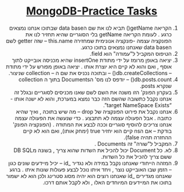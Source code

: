 <h1 align="center"><u>MongoDB-Practice Tasks</u></h1>

<div dir="rtl">

1.	הקריאה  getName() תביא  לנו את שם הdata base שבתוכו אנחנו נמצאים כרגע . לעומת הקריאה getName  בלי הסוגריים שהיא תחזיר לנו את הפונקציה עצמה -פונקציה אנונימית שמחזירה this.name – שזה getter לשם הdata base שאנחנו נמצאים בתוכו כרגע.
2.	הטיפוס המקביל ל"עמודה" הוא  field. 
3.	יציאה באופן מרומז על ידי מתודת insertOne שהיא מכניסה אובייקט לתוך אוסף , ואם והוא לא קיים היא יוצרת אותו .
יציאה באופן מפורש על ידי מתודת – db.createCollections() – ובתוכה נכניס את שם ה – collection שניצור.
4.	 db.posts.count() – יודפס לנו מס' הDocuments בתוך ה collection שנקרא posts.
5.	בעקרון הפונק' הזו משנה את השם לשם שאנו מכניסים לסוגריים ובגלל זה אנחנו נקבל כתשובה שהשם הזה כבר נמצא במערכת, והוא לא ישנה אותו  - “target NameSpace Exists”.
6.	אנחנו נקבל את פירוט הפונקציה של drop – מה שיש בתוכה , ואיך שהיא כתובה .
אבל הפעולה עצמה לא תתבצע . כדי שנעשה את הפעולה עצמה אנחנו צריכים להוסיף סוגריים וככה לבצע את המתודה .
(הפונקציה הפונק' בודקת – אם הns קיים הוא יחזיר true (ימחק אותו), ואם הוא לא קיים ההחזרה תהיה false).
7.	המקביל ל"שורה" זה Documents . 
8.	לא. כל Document יכול להכיל את השדות שהוא צריך , בשונה מDB SQL ששם צריך להכיל את כל השדות.
9.	המזהה הייחודי שאנחנו נקבל במידה ולא נגדיר _id – יכיל מיידעים שונים כגון – הזמן שבו האובייקט נוצר , ויחד איתו נוכל לבצע פעולות שונות איתו . ברגע שאנחנו מגדירים _id שאנחנו רוצים הוא יהיה מסוג סטרינג ולכן הוא לא ישמור בתוכו את המיידעים המיוחדים האלו , ולא לקבל אותם דרכו.
</div>

